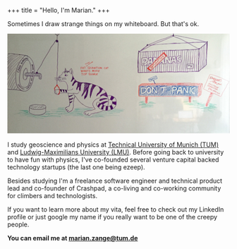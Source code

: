 +++
title = "Hello, I'm Marian."
+++

Sometimes I draw strange things on my whiteboard. But that's ok.

![Schroedinger's cat feeding on top quarks](/images/particle_disposal.jpg)

I study geoscience and physics at <a href="http://www.tum.edu">Technical University of Munich (TUM)</a> 
and <a href="http://www.uni-muenchen.de">Ludwig-Maximilians University (LMU)</a>. 
Before going back to university to have fun with physics, I've co-founded several venture capital backed technology startups (the last one being ezeep). 

Besides studying I'm a freelance software engineer and technical product lead and
co-founder of Crashpad, a co-living and co-working community for climbers and technologists.

If you want to learn more about my vita, feel free to check out my LinkedIn profile or just google my name if you really want to be one of the creepy people.

<b>You can email me at <a href="mailto:marian.zange@tum.de"><b>marian.zange@tum.de</b></a></b>
